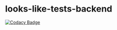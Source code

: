 # looks-like-tests-backend
[![Codacy Badge](https://api.codacy.com/project/badge/Grade/831a7ee714604f58b2af70c2609e78fd)](https://app.codacy.com/gh/hey-agr/looks-like-tests-backend?utm_source=github.com&utm_medium=referral&utm_content=hey-agr/looks-like-tests-backend&utm_campaign=Badge_Grade_Settings)